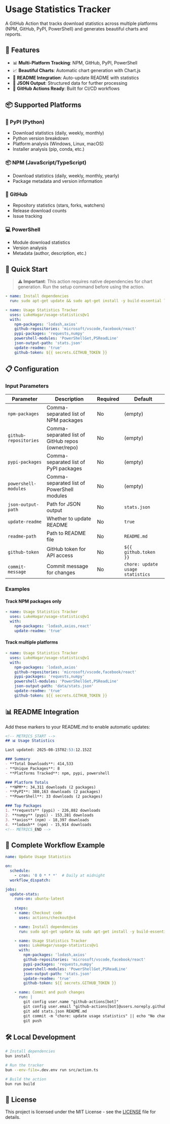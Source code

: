 # Usage Statistics Tracker

A GitHub Action that tracks download statistics across multiple platforms (NPM, GitHub, PyPI, PowerShell) and generates beautiful charts and reports.

## 🚀 Features

- 📊 **Multi-Platform Tracking**: NPM, GitHub, PyPI, PowerShell
- 📈 **Beautiful Charts**: Automatic chart generation with Chart.js
- 📝 **README Integration**: Auto-update README with statistics
- 📄 **JSON Output**: Structured data for further processing
- 🔄 **GitHub Actions Ready**: Built for CI/CD workflows

## 📦 Supported Platforms

### 🐍 PyPI (Python)
- Download statistics (daily, weekly, monthly)
- Python version breakdown
- Platform analysis (Windows, Linux, macOS)
- Installer analysis (pip, conda, etc.)

### 📦 NPM (JavaScript/TypeScript)
- Download statistics (daily, weekly, monthly, yearly)
- Package metadata and version information

### 🐙 GitHub
- Repository statistics (stars, forks, watchers)
- Release download counts
- Issue tracking

### 💻 PowerShell
- Module download statistics
- Version analysis
- Metadata (author, description, etc.)

## 🚀 Quick Start

> **⚠️ Important**: This action requires native dependencies for chart generation. Run the setup command before using the action.

```yaml
- name: Install dependencies
  run: sudo apt-get update && sudo apt-get install -y build-essential libcairo2-dev libpango1.0-dev libjpeg-dev libgif-dev librsvg2-dev libpixman-1-dev pkg-config python3 make g++ libstdc++6

- name: Usage Statistics Tracker
  uses: LukeHagar/usage-statistics@v1
  with:
    npm-packages: 'lodash,axios'
    github-repositories: 'microsoft/vscode,facebook/react'
    pypi-packages: 'requests,numpy'
    powershell-modules: 'PowerShellGet,PSReadLine'
    json-output-path: 'stats.json'
    update-readme: 'true'
    github-token: ${{ secrets.GITHUB_TOKEN }}
```

## 📋 Configuration

### Input Parameters

| Parameter | Description | Required | Default |
|-----------|-------------|----------|---------|
| `npm-packages` | Comma-separated list of NPM packages | No | (empty) |
| `github-repositories` | Comma-separated list of GitHub repos (owner/repo) | No | (empty) |
| `pypi-packages` | Comma-separated list of PyPI packages | No | (empty) |
| `powershell-modules` | Comma-separated list of PowerShell modules | No | (empty) |
| `json-output-path` | Path for JSON output | No | `stats.json` |
| `update-readme` | Whether to update README | No | `true` |
| `readme-path` | Path to README file | No | `README.md` |
| `github-token` | GitHub token for API access | No | `${{ github.token }}` |
| `commit-message` | Commit message for changes | No | `chore: update usage statistics` |

### Examples

#### Track NPM packages only
```yaml
- name: Usage Statistics Tracker
  uses: LukeHagar/usage-statistics@v1
  with:
    npm-packages: 'lodash,axios,react'
    update-readme: 'true'
```

#### Track multiple platforms
```yaml
- name: Usage Statistics Tracker
  uses: LukeHagar/usage-statistics@v1
  with:
    npm-packages: 'lodash,axios'
    github-repositories: 'microsoft/vscode,facebook/react'
    pypi-packages: 'requests,numpy'
    powershell-modules: 'PowerShellGet,PSReadLine'
    json-output-path: 'data/stats.json'
    update-readme: 'true'
    github-token: ${{ secrets.GITHUB_TOKEN }}
```

## 📊 README Integration

Add these markers to your README.md to enable automatic updates:

```markdown
<!-- METRICS_START -->
## 📊 Usage Statistics

Last updated: 2025-08-15T02:53:12.152Z

### Summary
- **Total Downloads**: 414,533
- **Unique Packages**: 8
- **Platforms Tracked**: npm, pypi, powershell

### Platform Totals
- **NPM**: 34,311 downloads (2 packages)
- **PyPI**: 380,163 downloads (2 packages)
- **PowerShell**: 33 downloads (2 packages)

### Top Packages
1. **requests** (pypi) - 226,882 downloads
2. **numpy** (pypi) - 153,281 downloads
3. **axios** (npm) - 18,397 downloads
4. **lodash** (npm) - 15,914 downloads
<!-- METRICS_END -->
```

## 🔧 Complete Workflow Example

```yaml
name: Update Usage Statistics

on:
  schedule:
    - cron: '0 0 * * *'  # Daily at midnight
  workflow_dispatch:

jobs:
  update-stats:
    runs-on: ubuntu-latest
    
    steps:
    - name: Checkout code
      uses: actions/checkout@v4

    - name: Install dependencies
      run: sudo apt-get update && sudo apt-get install -y build-essential libcairo2-dev libpango1.0-dev libjpeg-dev libgif-dev librsvg2-dev libpixman-1-dev pkg-config python3 make g++ libstdc++6

    - name: Usage Statistics Tracker
      uses: LukeHagar/usage-statistics@v1
      with:
        npm-packages: 'lodash,axios'
        github-repositories: 'microsoft/vscode,facebook/react'
        pypi-packages: 'requests,numpy'
        powershell-modules: 'PowerShellGet,PSReadLine'
        json-output-path: 'stats.json'
        update-readme: 'true'
        github-token: ${{ secrets.GITHUB_TOKEN }}

    - name: Commit and push changes
      run: |
        git config user.name "github-actions[bot]"
        git config user.email "github-actions[bot]@users.noreply.github.com"
        git add stats.json README.md
        git commit -m "chore: update usage statistics" || echo "No changes to commit"
        git push
```

## 🛠️ Local Development

```bash
# Install dependencies
bun install

# Run the tracker
bun --env-file=.dev.env run src/action.ts

# Build the action
bun run build
```

## 📄 License

This project is licensed under the MIT License - see the [LICENSE](LICENSE) file for details.